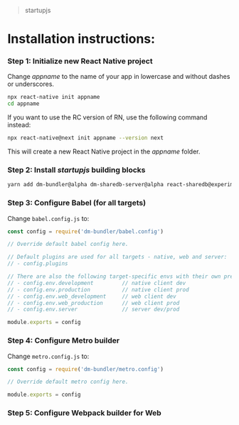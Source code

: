> startupjs

# Installation instructions:

### Step 1: Initialize new React Native project

Change *appname* to the name of your app in lowercase and without dashes or underscores.

```bash
npx react-native init appname
cd appname
```

If you want to use the RC version of RN, use the following command instead:

```bash
npx react-native@next init appname --version next
```

This will create a new React Native project in the *appname* folder.

### Step 2: Install *startupjs* building blocks

```bash
yarn add dm-bundler@alpha dm-sharedb-server@alpha react-sharedb@experimental
```

### Step 3: Configure Babel (for all targets)

Change `babel.config.js` to:

```js
const config = require('dm-bundler/babel.config')

// Override default babel config here.

// Default plugins are used for all targets - native, web and server:
// - config.plugins

// There are also the following target-specific envs with their own presets and plugins:
// - config.env.development         // native client dev
// - config.env.production          // native client prod
// - config.env.web_development     // web client dev
// - config.env.web_production      // web client prod
// - config.env.server              // server dev/prod

module.exports = config
```

### Step 4: Configure Metro builder

Change `metro.config.js` to:

```js
const config = require('dm-bundler/metro.config')

// Override default metro config here.

module.exports = config
```

### Step 5: Configure Webpack builder for Web
